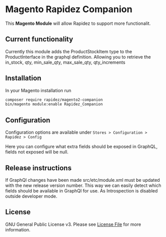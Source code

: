 # Magento Rapidez Companion

This **Magento Module** will allow Rapidez to support more functionalit.

## Current functionality

Currently this module adds the ProductStockItem type to the ProductInterface in the graphql definition.
Allowing you to retrieve the in_stock, qty, min_sale_qty, max_sale_qty, qty_increments

## Installation

In your Magento installation run
```bash
composer require rapidez/magento2-companion
bin/magento module:enable Rapidez_Companion
```

## Configuration

Configuration options are available under `Stores > Configuration > Rapidez > Config`

Here you can configure what extra fields should be exposed in GraphQL, fields not exposed will be null.

## Release instructions

If GraphQl changes have been made src/etc/module.xml must be updated with the new release version number.
This way we can easily detect which fields should be available in GraphQl for use. As Introspection is disabled outside developer mode.

## License

GNU General Public License v3. Please see [License File](LICENSE) for more information.
